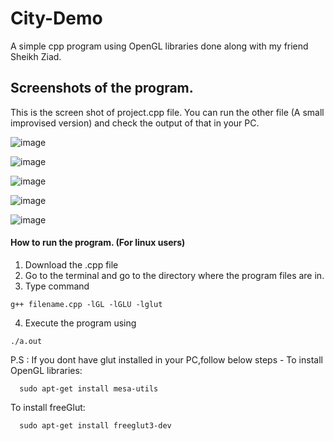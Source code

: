 # City-Demo
A simple cpp program using OpenGL libraries done along with my friend Sheikh Ziad.

## Screenshots of the program.
This is the screen shot of project.cpp file. You can run the other file (A small improvised version) and check the output of that in your PC.

![image](https://user-images.githubusercontent.com/61452898/124459313-a8702500-ddab-11eb-8436-348a856de46a.png)

![image](https://user-images.githubusercontent.com/61452898/124459438-bf167c00-ddab-11eb-8bf6-7982cac14e13.png)

![image](https://user-images.githubusercontent.com/61452898/124459450-c3429980-ddab-11eb-8a27-951ad7783591.png)

![image](https://user-images.githubusercontent.com/61452898/124459468-c63d8a00-ddab-11eb-8426-2d38a8a23ff1.png)

![image](https://user-images.githubusercontent.com/61452898/124459484-ca69a780-ddab-11eb-843b-9191561d955b.png)

#### How to run the program. (For linux users)
1. Download the .cpp file
2. Go to the terminal and go to the directory where the program files are in.
3. Type command 
```
g++ filename.cpp -lGL -lGLU -lglut
```
4. Execute the program using
```
./a.out
```

P.S : If you dont have glut installed in your PC,follow below steps -
  To install OpenGL libraries:
  
      sudo apt-get install mesa-utils
  To install freeGlut:
  
      sudo apt-get install freeglut3-dev


